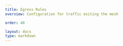 ```yaml
---
title: Egress Rules
overview: Configuration for traffic exiting the mesh

order: 40

layout: docs
type: markdown
---
```

